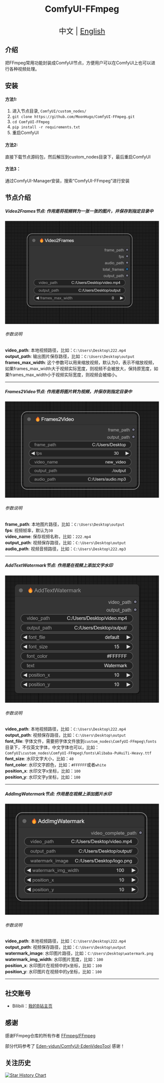 <h1 align="center">ComfyUI-FFmpeg</h1>

<p align="center">
    <br> <font size=5>中文 | <a href="README_EN.md">English</a></font>
</p>


## 介绍

把FFmpeg常用功能封装成ComfyUI节点，方便用户可以在ComfyUI上也可以进行各种视频处理。<br>

## 安装 

#### 方法1:

1. 进入节点目录, `ComfyUI/custom_nodes/`
2. `git clone https://github.com/MoonHugo/ComfyUI-FFmpeg.git`
3. `cd ComfyUI-FFmpeg`
4. `pip install -r requirements.txt`
5. 重启ComfyUI

#### 方法2:
直接下载节点源码包，然后解压到custom_nodes目录下，最后重启ComfyUI

#### 方法3：
通过ComfyUI-Manager安装，搜索“ComfyUI-FFmpeg”进行安装

## 节点介绍

##### Video2Frames节点: 作用是将视频转为一张一张的图片，并保存到指定目录中<br>

![](./assets/1.png)

###### 参数说明
**video_path**: 本地视频路径，比如：`C:\Users\Desktop\222.mp4`<br>
**output_path**: 输出图片保存路径，比如：`C:\Users\Desktop\output`<br>
**frames_max_width**: 这个参数可以用来缩放视频，默认为0，表示不缩放视频，如果frames_max_width大于视频实际宽度，则视频不会被放大，保持原宽度，如果frames_max_width小于视频实际宽度，则视频会被缩小。

___

##### Frames2Video节点: 作用是将图片转为视频，并保存到指定目录中<br>
![](./assets/2.png)

###### 参数说明
**frame_path**: 本地图片路径，比如：`C:\Users\Desktop\output`<br>
**fps**: 视频帧率，默认为`30`<br>
**video_name**: 保存视频名称，比如：`222.mp4`<br>
**output_path**: 视频保存路径，比如：`C:\Users\Desktop\output`<br>
**audio_path**: 视频音频路径，比如：`C:\Users\Desktop\222.mp3`<br>
___

##### AddTextWatermark节点: 作用是在视频上添加文字水印<br>

![](./assets/3.png)

###### 参数说明
**video_path**: 本地视频路径，比如：`C:\Users\Desktop\222.mp4`<br>
**output_path**: 视频保存路径，比如：`C:\Users\Desktop\output`<br>
**font_file**: 字体文件，需要把字体文件放到`custom_nodes\ComfyUI-FFmpeg\fonts`目录下，不仅英文字体，中文字体也可以，比如：`ComfyUI\custom_nodes\ComfyUI-FFmpeg\fonts\Alibaba-PuHuiTi-Heavy.ttf`<br>
**font_size**: 水印文字大小，比如：`40`<br>
**font_color**: 水印文字颜色，比如：`#FFFFFF`或者`white`<br>
**position_x**: 水印文字x坐标，比如：`100`<br>
**position_y**: 水印文字y坐标，比如：`100`<br>

___

##### AddImgWatermark节点: 作用是在视频上添加图片水印<br>

![](./assets/4.png)

###### 参数说明
**video_path**: 本地视频路径，比如：`C:\Users\Desktop\222.mp4`<br>
**output_path**: 视频保存路径，比如：`C:\Users\Desktop\output`<br>
**watermark_image**: 水印图片路径，比如：`C:\Users\Desktop\watermark.png`<br>
**watermark_img_width**: 水印图片宽度，比如：`100`<br>
**position_x**: 水印图片在视频中的x坐标，比如：`100`<br>
**position_y**: 水印图片在视频中的y坐标，比如：`100`<br>
___

## 社交账号
- Bilibili：[我的B站主页](https://space.bilibili.com/1303099255)

## 感谢

感谢FFmpeg仓库的所有作者 [FFmpeg/FFmpeg](https://github.com/FFmpeg/FFmpeg)

部分代码参考了 [Eden-yidun/ComfyUI-EdenVideoTool](https://github.com/Eden-yidun/ComfyUI-EdenVideoTool) 感谢！

## 关注历史

[![Star History Chart](https://api.star-history.com/svg?repos=MoonHugo/ComfyUI-FFmpeg&type=Date)](https://star-history.com/#MoonHugo/ComfyUI-FFmpeg&Date)